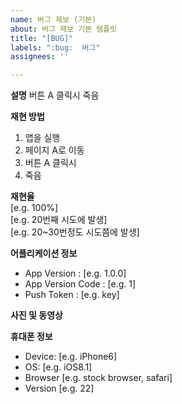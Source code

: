 ```yaml
---
name: 버그 제보 (기본)
about: 버그 제보 기본 템플릿
title: "[BUG]"
labels: ":bug:  버그"
assignees: ''

---
```


**설명**
버튼 A 클릭시 죽음

**재현 방법**

1. 앱을 실행
2. 페이지 A로 이동
3. 버튼 A 클릭시
4. 죽음

**재현율**  
[e.g. 100%]  
[e.g. 20번째 시도에 발생]  
[e.g. 20~30번정도 시도쯤에 발생]

**어플리케이션 정보**

- App Version : [e.g. 1.0.0]
- App Version Code : [e.g. 1]
- Push Token : [e.g. key]

**사진 및 동영상**

**휴대폰 정보**

- Device: [e.g. iPhone6]
- OS: [e.g. iOS8.1]
- Browser [e.g. stock browser, safari]
- Version [e.g. 22]
